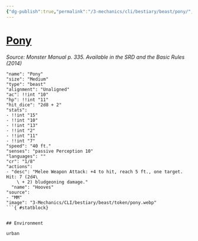 ```yaml
---
{"dg-publish":true,"permalink":"/3-mechanics/cli/bestiary/beast/pony/","tags":["ttrpg-cli/compendium/src/5e/mm","ttrpg-cli/monster/cr/1-8","ttrpg-cli/monster/environment/urban","ttrpg-cli/monster/size/medium","ttrpg-cli/monster/type/beast"],"noteIcon":""}
---
```


# [Pony](3-Mechanics\CLI\bestiary\beast/pony.md)
*Source: Monster Manual p. 335. Available in the <span title='Systems Reference Document (5.1)'>SRD</span> and the Basic Rules (2014)*  

```statblock
"name": "Pony"
"size": "Medium"
"type": "beast"
"alignment": "Unaligned"
"ac": !!int "10"
"hp": !!int "11"
"hit_dice": "2d8 + 2"
"stats":
- !!int "15"
- !!int "10"
- !!int "13"
- !!int "2"
- !!int "11"
- !!int "7"
"speed": "40 ft."
"senses": "passive Perception 10"
"languages": ""
"cr": "1/8"
"actions":
- "desc": "Melee Weapon Attack: +4 to hit, reach 5 ft., one target. Hit: 7 (2d4\
    \ + 2) bludgeoning damage."
  "name": "Hooves"
"source":
- "MM"
"image": "3-Mechanics/CLI/bestiary/beast/token/pony.webp"
```{ #statblock}


## Environment

urban